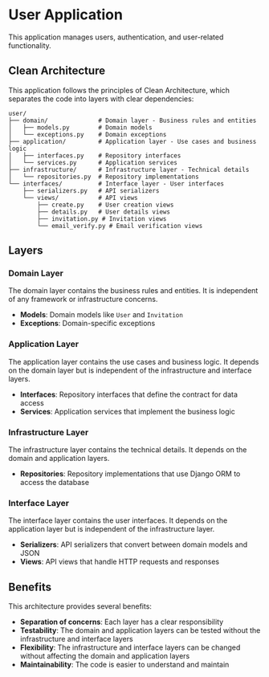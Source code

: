 # User Application

This application manages users, authentication, and user-related functionality.

## Clean Architecture

This application follows the principles of Clean Architecture, which separates the code into layers with clear dependencies:

```
user/
├── domain/              # Domain layer - Business rules and entities
│   ├── models.py        # Domain models
│   └── exceptions.py    # Domain exceptions
├── application/         # Application layer - Use cases and business logic
│   ├── interfaces.py    # Repository interfaces
│   └── services.py      # Application services
├── infrastructure/      # Infrastructure layer - Technical details
│   └── repositories.py  # Repository implementations
└── interfaces/          # Interface layer - User interfaces
    ├── serializers.py   # API serializers
    └── views/           # API views
        ├── create.py    # User creation views
        ├── details.py   # User details views
        ├── invitation.py # Invitation views
        └── email_verify.py # Email verification views
```

## Layers

### Domain Layer

The domain layer contains the business rules and entities. It is independent of any framework or infrastructure concerns.

- **Models**: Domain models like `User` and `Invitation`
- **Exceptions**: Domain-specific exceptions

### Application Layer

The application layer contains the use cases and business logic. It depends on the domain layer but is independent of the infrastructure and interface layers.

- **Interfaces**: Repository interfaces that define the contract for data access
- **Services**: Application services that implement the business logic

### Infrastructure Layer

The infrastructure layer contains the technical details. It depends on the domain and application layers.

- **Repositories**: Repository implementations that use Django ORM to access the database

### Interface Layer

The interface layer contains the user interfaces. It depends on the application layer but is independent of the infrastructure layer.

- **Serializers**: API serializers that convert between domain models and JSON
- **Views**: API views that handle HTTP requests and responses

## Benefits

This architecture provides several benefits:

- **Separation of concerns**: Each layer has a clear responsibility
- **Testability**: The domain and application layers can be tested without the infrastructure and interface layers
- **Flexibility**: The infrastructure and interface layers can be changed without affecting the domain and application layers
- **Maintainability**: The code is easier to understand and maintain
